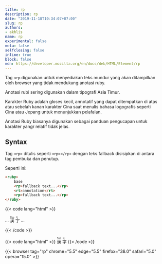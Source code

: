 ```yaml
---
title: rp
description: rp
date: "2019-11-18T10:34:07+07:00"
slug: rp
authors:
- akhlis
name: rp
experimental: false
meta: false
selfclosing: false
inline: true
block: false
mdn: https://developer.mozilla.org/en/docs/Web/HTML/Element/rp
---
```


Tag `<rp` digunakan untuk menyediakan teks mundur yang akan ditampilkan oleh browser yang tidak mendukung anotasi ruby.

Anotasi rubi sering digunakan dalam tipografi Asia Timur.

Karakter Ruby adalah gloses kecil, annotatif yang dapat ditempatkan di atas atau sebelah kanan karakter Cina saat menulis bahasa logografis seperti Cina atau Jepang untuk menunjukkan pelafalan.

Anotasi Ruby biasanya digunakan sebagai panduan pengucapan untuk karakter yangr relatif tidak jelas.

## Syntax

Tag `<rp>` ditulis seperti `<rp></rp>` dengan teks fallback disisipkan di antara tag pembuka dan penutup.

Seperti ini:
```html
<ruby>
	base 
	<rp>fallback text...</rp>
	<rt>annotation</rt>
	<rp>fallback text...</rp>
</ruby>
```

{{< code lang="html" >}}
<p lang="ja">... 
<ruby>
 &#28450; <rp>(</rp><rt>&#12363;&#12435;</rt><rp>)</rp>
 &#23383; <rp>(</rp><rt>&#12376;</rt><rp>)</rp>
</ruby>
...</p>
{{< /code >}}

{{< code lang="html" >}}
<ruby>
  漢 <rp>(</rp>
  <rt>Kan</rt>
  <rp>)</rp>
  字 <rp>(</rp>
  <rt>ji</rt>
  <rp>)</rp>
</ruby>
{{< /code >}}

{{< browser tag="rp" chrome="5.5" edge="5.5" firefox="38.0" safari="5.0" opera="15.0" >}}